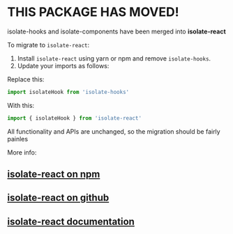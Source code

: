 # THIS PACKAGE HAS MOVED!

isolate-hooks and isolate-components have been merged into **isolate-react**

To migrate to `isolate-react`:

1. Install `isolate-react` using yarn or npm and remove `isolate-hooks`.
2. Update your imports as follows:

Replace this:

```javascript
import isolateHook from 'isolate-hooks'
```

With this:

```javascript
import { isolateHook } from 'isolate-react'
```

All functionality and APIs are unchanged, so the migration should be fairly painles

More info:

## [isolate-react on npm](https://www.npmjs.com/package/isolate-react)
## [isolate-react on github](https://github.com/davidmfoley/isolate-react)
## [isolate-react documentation](https://davidmfoley.github.io/isolate-react)

